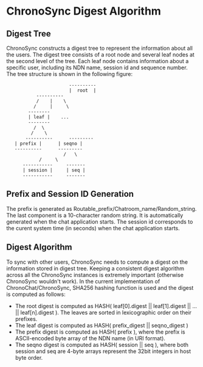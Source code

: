 ChronoSync Digest Algorithm
===========================

Digest Tree
-----------

ChronoSync constructs a digest tree to represent the information about all the users. The digest tree consists of a root node and several leaf nodes at the second level of the tree. Each leaf node contains information about a specific user, including its NDN name, session id and sequence number. The tree structure is shown in the following figure:

                           ----------
                           |  root  |
			   ----------
			   /    |    \
			  /     |     \
		    --------
		    | leaf |    ...
		    --------
		      /  \
		     /    \
           ----------      ---------
	   | prefix |      | seqno |
	   ----------      ---------
	                     /   \
			    /     \
		  -----------     -------
		  | session |     | seq |
		  -----------     -------


Prefix and Session ID Generation
--------------------------------

The prefix is generated as Routable_prefix/Chatroom_name/Random_string. The last component is a 10-character random string. It is automatically generated when the chat application starts. The session id corresponds to the curent system time (in seconds) when the chat application starts.


Digest Algorithm
----------------

To sync with other users, ChronoSync needs to compute a digest on the information stored in digest tree. Keeping a consistent digest algorithm across all the ChronoSync instances is extremely important (otherwise ChronoSync wouldn't work). In the current implementation of ChronoChat/ChronoSync, SHA256 hashing function is used and the digest is computed as follows:

* The root digest is computed as HASH( leaf[0].digest || leaf[1].digest || ... || leaf[n].digest ). The leaves are sorted in lexicographic order on their prefixes.
* The leaf digest is computed as HASH( prefix_digest || seqno_digest )
* The prefix digest is computed as HASH( prefix ), where the prefix is ASCII-encoded byte array of the NDN name (in URI format).
* The seqno digest is computed as HASH( session || seq ), where both session and seq are 4-byte arrays represent the 32bit integers in host byte order.


